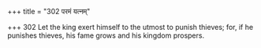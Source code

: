 +++
title = "302 परमं यत्नम्"

+++
302	Let the king exert himself to the utmost to punish thieves; for, if he punishes thieves, his fame grows and his kingdom prospers.